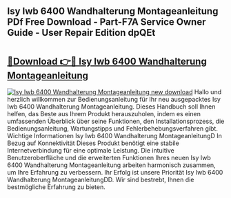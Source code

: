 ## Isy Iwb 6400 Wandhalterung Montageanleitung PDf Free Download - Part-F7A Service Owner Guide - User Repair Edition dpQEt

# <h2><a href="http://df82e4.blite.top/?on=Isy+Iwb+6400+Wandhalterung+Montageanleitung">🔗Download 👉🔴 Isy Iwb 6400 Wandhalterung Montageanleitung</a></h2>

[![Isy Iwb 6400 Wandhalterung Montageanleitung new download](https://i.imgur.com/lujVjoI.png)](http://df82e4.blite.top/?on=Isy+Iwb+6400+Wandhalterung+Montageanleitung)
Hallo und herzlich willkommen zur Bedienungsanleitung für Ihr neu ausgepacktes Isy Iwb 6400 Wandhalterung Montageanleitung. Dieses Handbuch soll Ihnen helfen, das Beste aus Ihrem Produkt herauszuholen, indem es einen umfassenden Überblick über seine Funktionen, den Installationsprozess, die Bedienungsanleitung, Wartungstipps und Fehlerbehebungsverfahren gibt. Wichtige Informationen Isy Iwb 6400 Wandhalterung MontageanleitungD In Bezug auf Konnektivität Dieses Produkt benötigt eine stabile Internetverbindung für eine optimale Leistung. Die intuitive Benutzeroberfläche und die erweiterten Funktionen Ihres neuen Isy Iwb 6400 Wandhalterung Montageanleitung arbeiten harmonisch zusammen, um Ihre Erfahrung zu verbessern. Ihr Erfolg ist unsere Priorität Isy Iwb 6400 Wandhalterung MontageanleitungDD. Wir sind bestrebt, Ihnen die bestmögliche Erfahrung zu bieten.
